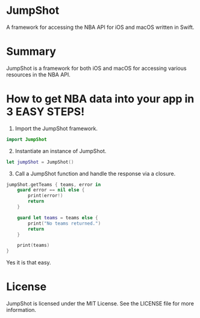 # JumpShot
A framework for accessing the NBA API for iOS and macOS written in Swift.


# Summary
JumpShot is a framework for both iOS and macOS for accessing various resources in the NBA API.


# How to get NBA data into your app in 3 EASY STEPS!

1. Import the JumpShot framework.

```Swift
import JumpShot
```

2. Instantiate an instance of JumpShot.

```Swift
let jumpShot = JumpShot()
```

3. Call a JumpShot function and handle the response via a closure.

```Swift
jumpShot.getTeams { teams, error in
    guard error == nil else {
        print(error!)
        return
    }

    guard let teams = teams else {
        print("No teams returned.")
        return
    }

    print(teams)
}
```

Yes it is that easy.

# License
JumpShot is licensed under the MIT License. See the LICENSE file for more information.
